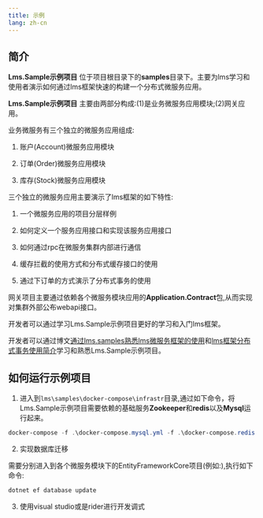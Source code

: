 ```yaml
---
title: 示例
lang: zh-cn
---
```


## 简介

**Lms.Sample示例项目** 位于项目根目录下的**samples**目录下。主要为lms学习和使用者演示如何通过lms框架快速的构建一个分布式微服务应用。

**Lms.Sample示例项目** 主要由两部分构成:(1)是业务微服务应用模块;(2)网关应用。

业务微服务有三个独立的微服务应用组成:

1. 账户(Account)微服务应用模块

2. 订单(Order)微服务应用模块

3. 库存(Stock)微服务应用模块

三个独立的微服务应用主要演示了lms框架的如下特性:

1. 一个微服务应用的项目分层样例

2. 如何定义一个服务应用接口和实现该服务应用接口

3. 如何通过rpc在微服务集群内部进行通信

4. 缓存拦截的使用方式和分布式缓存接口的使用

5. 通过下订单的方式演示了分布式事务的使用

网关项目主要通过依赖各个微服务模块应用的**Application.Contract**包,从而实现对集群外部公布webapi接口。

开发者可以通过学习Lms.Sample示例项目更好的学习和入门lms框架。

开发者可以通过博文[通过lms.samples熟悉lms微服务框架的使用](/blog/lms-sample)和[lms框架分布式事务使用简介](/blog/lms-sample-order)学习和熟悉Lms.Sample示例项目。

## 如何运行示例项目

1. 进入到`lms\samples\docker-compose\infrastr`目录,通过如下命令，将Lms.Sample示例项目需要依赖的基础服务**Zookeeper**和**redis**以及**Mysql**运行起来。

```powershell
docker-compose -f .\docker-compose.mysql.yml -f .\docker-compose.redis.yml -f .\docker-compose.zookeeper.yml up -d
```

2. 实现数据库迁移

需要分别进入到各个微服务模块下的EntityFrameworkCore项目(例如:),执行如下命令:

```powershell
dotnet ef database update
```

3. 使用visual studio或是rider进行开发调式

